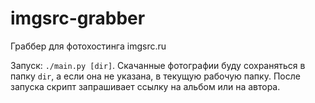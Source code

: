 # imgsrc-grabber
Граббер для фотохостинга imgsrc.ru

Запуск: `./main.py [dir]`. Скачанные фотографии буду сохраняться в папку `dir`, а если она не указана, в текущую рабочую папку. После запуска скрипт запрашивает ссылку на альбом или на автора.
